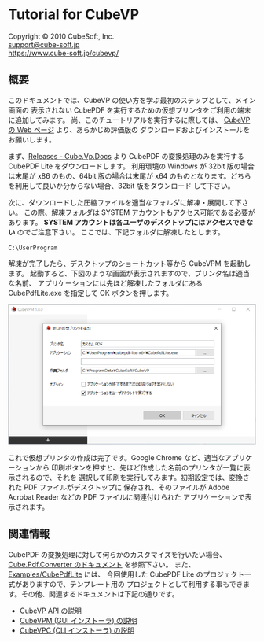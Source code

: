 Tutorial for CubeVP
====

Copyright © 2010 CubeSoft, Inc.  
support@cube-soft.jp  
https://www.cube-soft.jp/cubevp/

## 概要

このドキュメントでは、CubeVP の使い方を学ぶ最初のステップとして、メイン画面の
表示されない CubePDF を実行するための仮想プリンタをご利用の端末に追加してみます。
尚、このチュートリアルを実行するに際しては、
[CubeVP の Web ページ](https://www.cube-soft.jp/cubevp/) より、あらかじめ評価版の
ダウンロードおよびインストールをお願いします。

まず、[Releases - Cube.Vp.Docs](https://github.com/cube-soft/Cube.Vp.Docs/releases)
より CubePDF の変換処理のみを実行する CubePDF Lite をダウンロードします。
利用環境の Windows が 32bit 版の場合は末尾が x86 のもの、64bit 版の場合は末尾が
x64 のものとなります。どちらを利用して良いか分からない場合、32bit 版をダウンロード
して下さい。

次に、ダウンロードした圧縮ファイルを適当なフォルダに解凍・展開して下さい。
この際、解凍フォルダは SYSTEM アカウントもアクセス可能である必要があります。
**SYSTEM アカウントは各ユーザのデスクトップにはアクセスできない** のでご注意下さい。
ここでは、下記フォルダに解凍したとします。

```
C:\UserProgram
```

解凍が完了したら、デスクトップのショートカット等から CubeVPM を起動します。
起動すると、下図のような画面が表示されますので、プリンタ名は適当な名前、
アプリケーションには先ほど解凍したフォルダにある CubePdfLite.exe を指定して OK
ボタンを押します。

![CubePdfLite.exe を指定して新しい仮想プリンタを作成](https://github.com/cube-soft/Cube.Vp.Docs/blob/master/Documents/Assets/Cube.Vp.Tutorial.ja.01.png?raw=true)

これで仮想プリンタの作成は完了です。Google Chrome など、適当なアプリケーションから
印刷ボタンを押すと、先ほど作成した名前のプリンタが一覧に表示されるので、それを
選択して印刷を実行してみます。初期設定では、変換された PDF ファイルがデスクトップに
保存され、そのファイルが Adobe Acrobat Reader などの PDF ファイルに関連付けられた
アプリケーションで表示されます。

## 関連情報

CubePDF の変換処理に対して何らかのカスタマイズを行いたい場合、
[Cube.Pdf.Converter のドキュメント](https://github.com/cube-soft/Cube.Vp.Docs/blob/master/Documents/Cube.Pdf.Converter.ja.md) を参照下さい。
また、[Examples/CubePdfLite](https://github.com/cube-soft/Cube.Vp.Docs/tree/master/Examples/CubePdfLite) には、
今回使用した CubePDF Lite のプロジェクト一式がありますので、テンプレート用の
プロジェクトとして利用する事もできます。その他、関連するドキュメントは下記の通りです。

* [CubeVP API の説明](https://github.com/cube-soft/Cube.Vp.Docs/blob/master/Documents/Cube.Vp.Api.ja.md)
* [CubeVPM (GUI インストーラ) の説明](https://github.com/cube-soft/Cube.Vp.Docs/blob/master/Documents/Cube.Vp.Installer.Gui.ja.md)
* [CubeVPC (CLI インストーラ) の説明](https://github.com/cube-soft/Cube.Vp.Docs/blob/master/Documents/Cube.Vp.Installer.Cli.ja.md)